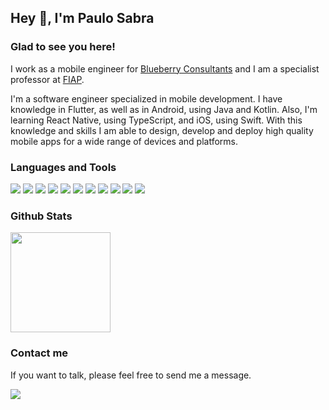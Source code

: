 ## Hey 👋, I'm Paulo Sabra

### Glad to see you here!  
I work as a mobile engineer for [Blueberry Consultants](https://www.bbconsult.co.uk/) and I am a specialist professor at [FIAP](https://www.fiap.com.br/).

I'm a software engineer specialized in mobile development. I have knowledge in Flutter, as well as in Android, using Java and Kotlin. Also, I'm learning React Native, using TypeScript, and iOS, using Swift. With this knowledge and skills I am able to design, develop and deploy high quality mobile apps for a wide range of devices and platforms.

### Languages and Tools
![](https://img.shields.io/badge/Flutter-0553B1?style=for-the-badge&logo=flutter&logoColor=white) ![](https://img.shields.io/badge/Dart-0175C2?style=for-the-badge&logo=dart&logoColor=white) ![](https://img.shields.io/badge/Android-3DDC84?style=for-the-badge&logo=android&logoColor=white) ![](https://img.shields.io/badge/Kotlin-7F52FF?style=for-the-badge&logo=kotlin&logoColor=white) ![](https://img.shields.io/badge/Java-ED8B00?style=for-the-badge&logo=oracle&logoColor=white) ![](https://img.shields.io/badge/React%20Native-61DBFB?style=for-the-badge&logo=react&logoColor=black) ![](https://img.shields.io/badge/TypeScript-3178C6?style=for-the-badge&logo=typescript&logoColor=white) ![](https://img.shields.io/badge/Docker-2496ED?style=for-the-badge&logo=docker&logoColor=white) ![](https://img.shields.io/badge/Figma-A259FF?style=for-the-badge&logo=figma&logoColor=white) ![](https://img.shields.io/badge/Firebase-FFA000?style=for-the-badge&logo=Firebase&logoColor=white) ![](https://img.shields.io/badge/Git-F34F29?style=for-the-badge&logo=Git&logoColor=white)

### Github Stats  
<a href="#"><img height="160px" src="https://github-readme-stats.vercel.app/api/top-langs/?username=paulosabra&layout=compact" /></a>

### Contact me
If you want to talk, please feel free to send me a message.

[![](https://img.shields.io/badge/Linkedin-0A66C2?style=for-the-badge&logo=linkedin&logoColor=white)](https://linkedin.com/in/paulosabra)
